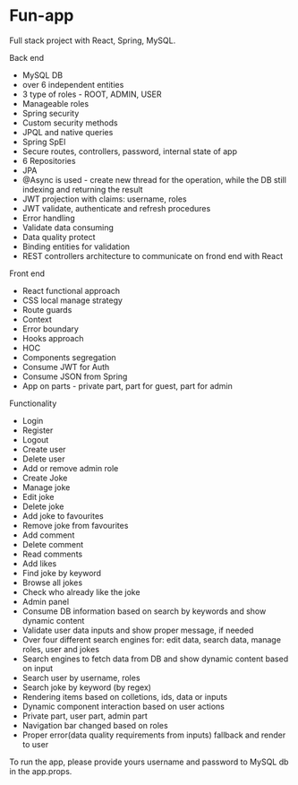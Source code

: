 # Fun-app
Full stack project with React, Spring, MySQL.

Back end

- MySQL DB
- over 6 independent entities
- 3 type of roles - ROOT, ADMIN, USER
- Manageable roles
- Spring security
- Custom security methods
- JPQL and native queries
- Spring SpEl
- Secure routes, controllers, password, internal state of app
- 6 Repositories
- JPA
- @Async is used - create new thread for the operation, while the DB still indexing and returning the result
- JWT projection with claims: username, roles
- JWT validate, authenticate and refresh procedures
- Error handling
- Validate data consuming
- Data quality protect
- Binding entities for validation
- REST controllers architecture to communicate on frond end with React

Front end

- React functional approach
- CSS local manage strategy
- Route guards
- Context 
- Error boundary
- Hooks approach
- HOC
- Components segregation
- Consume JWT for Auth
- Consume JSON from Spring 
- App on parts - private part, part for guest, part for admin

Functionality

- Login
- Register
- Logout
- Create user
- Delete user
- Add or remove admin role
- Create Joke
- Manage joke
- Edit joke
- Delete joke
- Add joke to favourites
- Remove joke from favourites
- Add comment
- Delete comment 
- Read comments
- Add likes
- Find joke by keyword
- Browse all jokes
- Check who already like the joke
- Admin panel
- Consume DB information based on search by keywords and show dynamic content
- Validate user data inputs and show proper message, if needed
- Over four different search engines for: edit data, search data, manage roles, user and jokes
- Search engines to fetch data from DB and show dynamic content based on input
- Search user by username, roles
- Search joke by keyword (by regex)
- Rendering items based on colletions, ids, data or inputs
- Dynamic component interaction based on user actions
- Private part, user part, admin part
- Navigation bar changed based on roles
- Proper error(data quality requirements from inputs) fallback and render to user


To run the app, please provide yours username and password to MySQL db in the app.props.

